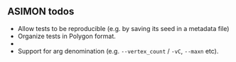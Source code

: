 ## ASIMON todos

- Allow tests to be reproducible (e.g. by saving its seed in a metadata file)
- Organize tests in Polygon format.
- 
- Support for arg denomination (e.g. `--vertex_count` / `-vC`, `--maxn` etc).